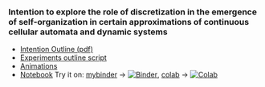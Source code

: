 ### Intention to explore the role of discretization in the emergence of self-organization in certain approximations of continuous cellular automata and dynamic systems

* [Intention Outline (pdf)](https://github.com/riveSunder/DisContinuous/blob/gh-pages/docs/assets/discretization_intention_apa6.pdf)
* [Experiments outline script](https://raw.githubusercontent.com/riveSunder/DisContinuous/master/scripts/exp_0x00_outline.py)
* [Animations](https://rivesunder.github.io/DisContinuous/disco_demo)
* [Notebook](https://github.com/riveSunder/DisContinuous/blob/master/notebooks/disco_demo.ipynb) Try it on: [mybinder](https://mybinder.org/v2/gh/rivesunder/DisContinuous/master?labpath=notebooks%2Fdisco_demo.ipynb) -> [![Binder](https://mybinder.org/badge_logo.svg)](https://mybinder.org/v2/gh/rivesunder/DisContinuous/master?labpath=notebooks%2Fdisco_demo.ipynb), [colab](https://colab.research.google.com/github/rivesunder/DisContinuous/blob/master/notebooks/disco_demo.ipynb) -> [![Colab](https://colab.research.google.com/assets/colab-badge.svg)](https://colab.research.google.com/github/rivesunder/DisContinuous/blob/master/notebooks/disco_demo.ipynb) 

